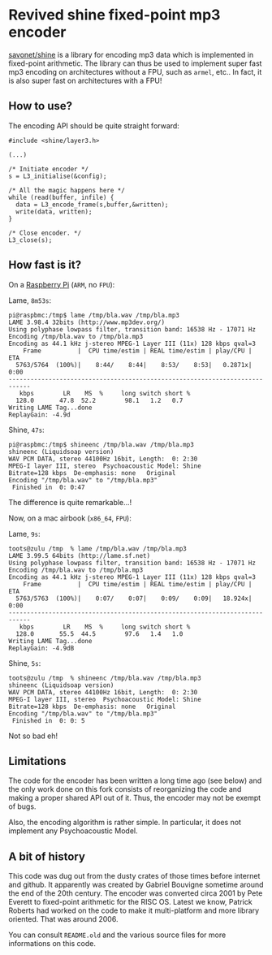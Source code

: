 Revived shine fixed-point mp3 encoder
=====================================

[savonet/shine](https://github.com/savonet/shine) is a library for encoding mp3 data which
is implemented in fixed-point arithmetic. The library can thus be used to implement super fast
mp3 encoding on architectures without a FPU, such as `armel`, etc.. In fact, it is also super
fast on architectures with a FPU!

How to use?
-----------

The encoding API should be quite straight forward:

```
#include <shine/layer3.h>
  
(...)

/* Initiate encoder */
s = L3_initialise(&config);

/* All the magic happens here */
while (read(buffer, infile) {
  data = L3_encode_frame(s,buffer,&written);
  write(data, written);
}

/* Close encoder. */
L3_close(s);
```

How fast is it?
---------------

On a [Raspberry Pi](http://www.raspberrypi.org/) (`ARM`, no `FPU`):

Lame, `8m53s`:
```
pi@raspbmc:/tmp$ lame /tmp/bla.wav /tmp/bla.mp3 
LAME 3.98.4 32bits (http://www.mp3dev.org/)
Using polyphase lowpass filter, transition band: 16538 Hz - 17071 Hz
Encoding /tmp/bla.wav to /tmp/bla.mp3
Encoding as 44.1 kHz j-stereo MPEG-1 Layer III (11x) 128 kbps qval=3
    Frame          |  CPU time/estim | REAL time/estim | play/CPU |    ETA 
  5763/5764  (100%)|    8:44/    8:44|    8:53/    8:53|   0.2871x|    0:00 
----------------------------------------------------------------------------
   kbps        LR    MS  %     long switch short %
  128.0       47.8  52.2        98.1   1.2   0.7
Writing LAME Tag...done
ReplayGain: -4.9d
```

Shine, `47s`:
```
pi@raspbmc:/tmp$ shineenc /tmp/bla.wav /tmp/bla.mp3 
shineenc (Liquidsoap version)
WAV PCM DATA, stereo 44100Hz 16bit, Length:  0: 2:30
MPEG-I layer III, stereo  Psychoacoustic Model: Shine
Bitrate=128 kbps  De-emphasis: none   Original 
Encoding "/tmp/bla.wav" to "/tmp/bla.mp3"
 Finished in  0: 0:47
```

The difference is quite remarkable...!

Now, on a mac airbook (`x86_64`, `FPU`):

Lame, `9s`:
```
toots@zulu /tmp  % lame /tmp/bla.wav /tmp/bla.mp3
LAME 3.99.5 64bits (http://lame.sf.net)
Using polyphase lowpass filter, transition band: 16538 Hz - 17071 Hz
Encoding /tmp/bla.wav to /tmp/bla.mp3
Encoding as 44.1 kHz j-stereo MPEG-1 Layer III (11x) 128 kbps qval=3
    Frame          |  CPU time/estim | REAL time/estim | play/CPU |    ETA 
  5763/5763  (100%)|    0:07/    0:07|    0:09/    0:09|   18.924x|    0:00 
----------------------------------------------------------------------------
   kbps        LR    MS  %     long switch short %
  128.0       55.5  44.5        97.6   1.4   1.0
Writing LAME Tag...done
ReplayGain: -4.9dB
```

Shine, `5s`:
```
toots@zulu /tmp  % shineenc /tmp/bla.wav /tmp/bla.mp3
shineenc (Liquidsoap version)
WAV PCM DATA, stereo 44100Hz 16bit, Length:  0: 2:30
MPEG-I layer III, stereo  Psychoacoustic Model: Shine
Bitrate=128 kbps  De-emphasis: none   Original 
Encoding "/tmp/bla.wav" to "/tmp/bla.mp3"
 Finished in  0: 0: 5
```

Not so bad eh!

Limitations
-----------

The code for the encoder has been written a long time ago (see below) and 
the only work done on this fork consists of reorganizing the code and making a 
proper shared API out of it. Thus, the encoder may not be exempt of bugs.

Also, the encoding algorithm is rather simple. In particular, it does not
implement any Psychoacoustic Model.

A bit of history
----------------

This code was dug out from the dusty crates of those times before internet 
and github. It apparently was created by Gabriel Bouvigne sometime around 
the end of the 20th century. The encoder was converted circa 2001 by Pete 
Everett to fixed-point arithmetic for the RISC OS. Latest we know, Patrick 
Roberts had worked on the code to make it multi-platform and more library
oriented. That was around 2006.

You can consult `README.old` and the various source files for more 
informations on this code.